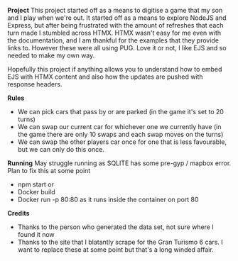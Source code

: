 **Project**
This project started off as a means to digitise a game that my son and I play when we're out.  It started off as a means to explore NodeJS and Express, but after being frustrated with the amount of refreshes that each turn made I stumbled across HTMX.  HTMX wasn't easy for me even with the documentation, and I am thankful for the examples that they provide links to.  However these were all using PUG.  Love it or not, I like EJS and so needed to make my own way. 

Hopefully this project if anything allows you to understand how to embed EJS with HTMX content and also how the updates are pushed with response headers.

**Rules**
- We can pick cars that pass by or are parked (in the game it's set to 20 turns)
- We can swap our current car for whichever one we currently have (in the game there are only 10 swaps and each swap moves on the turns)
- We can swap the other players car once for one that is less favourable, but we can only do this once.

**Running**
May struggle running as SQLITE has some pre-gyp / mapbox error. Plan to fix this at some point
- npm start
or 
- Docker build
- Docker run -p 80:80 as it runs inside the container on port 80

**Credits**
- Thanks to the person who generated the data set, not sure where I found it now
- Thanks to the site that I blatantly scrape for the Gran Turismo 6 cars.  I want to replace these at some point but that's a long winded affair.


